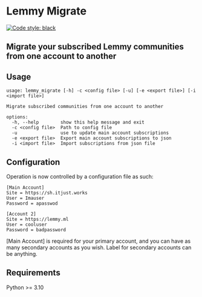 # Lemmy Migrate
[![Code style: black](https://img.shields.io/badge/code%20style-black-000000.svg)](https://github.com/psf/black)
## Migrate your subscribed Lemmy communities from one account to another

## Usage
```
usage: lemmy_migrate [-h] -c <config file> [-u] [-e <export file>] [-i <import file>]

Migrate subscribed communities from one account to another

options:
  -h, --help        show this help message and exit
  -c <config file>  Path to config file
  -u                use to update main account subscriptions
  -e <export file>  Export main account subscriptions to json
  -i <import file>  Import subscriptions from json file

```

## Configuration
Operation is now controlled by a configuration file as such:

```
[Main Account]
Site = https://sh.itjust.works
User = Imauser
Password = apasswod

[Account 2]
Site = https://lemmy.ml
User = cooluser
Password = badpassword
```
[Main Account] is required for your primary account, and you can have as many secondary accounts as you wish. Label for
secondary accounts can be anything.


## Requirements
Python >= 3.10
